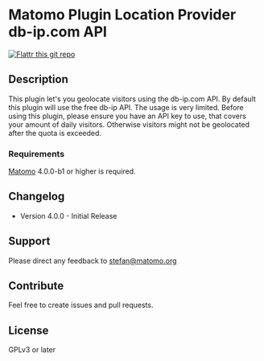 # Matomo Plugin Location Provider db-ip.com API

[![Flattr this git repo](http://api.flattr.com/button/flattr-badge-large.png)](https://flattr.com/@sgiehl)

## Description

This plugin let's you geolocate visitors using the db-ip.com API. By default this plugin will use the free db-ip API. The usage is very limited. Before using this plugin, please ensure you have an API key to use, that covers your amount of daily visitors. Otherwise visitors might not be geolocated after the quota is exceeded. 

### Requirements

[Matomo](https://github.com/matomo-org/matomo) 4.0.0-b1 or higher is required.

## Changelog

- Version 4.0.0 - Initial Release

## Support

Please direct any feedback to [stefan@matomo.org](mailto:stefan@matomo.org)

## Contribute

Feel free to create issues and pull requests.

## License

GPLv3 or later

